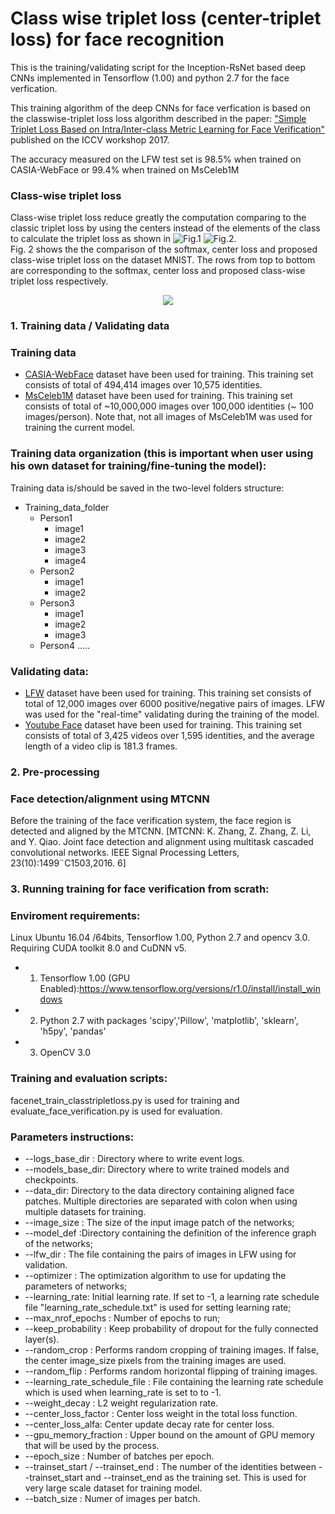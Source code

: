 # Class wise triplet loss (center-triplet loss) for face recognition

This is the training/validating script for the Inception-RsNet based deep CNNs implemented in Tensorflow (1.00) and python 2.7 for the  face verfication. 

This training algorithm of the deep CNNs for face verfication is  based on the classwise-triplet loss loss algorithm described in the paper:
["Simple Triplet Loss Based on Intra/Inter-class Metric Learning for Face Verification"](http://openaccess.thecvf.com/content_ICCV_2017_workshops/papers/w23/Ming_Simple_Triplet_Loss_ICCV_2017_paper.pdf) published on the ICCV workshop 2017.

The accuracy measured on the LFW test set is 98.5% when trained on CASIA-WebFace or 99.4% when trained on MsCeleb1M

### Class-wise triplet loss
Class-wise triplet loss reduce greatly the computation comparing to the classic triplet loss by using the centers instead of the elements of the class to calculate the triplet loss as shown in ![Fig.1](https://github.com/zuhengming/facenet_class_wise_triplet_loss/blob/master/figs/intra_inter_loss_cropped.png) ![Fig.2](https://github.com/zuhengming/facenet_class_wise_triplet_loss/blob/master/figs/computation_reduce.png).  
Fig. 2 shows the the comparison of the softmax, center loss and proposed class-wise triplet loss on the dataset MNIST. The rows from top to bottom are corresponding to the softmax, center loss and proposed class-wise triplet loss respectively.
<div align=center>
   <img src="https://github.com/zuhengming/facenet_class_wise_triplet_loss/blob/master/figs/comparison.png">
</div>


### 1. Training data / Validating data

### Training data
- [CASIA-WebFace](http://www.cbsr.ia.ac.cn/english/CASIA-WebFace-Database.html) dataset have been used for training. This training set consists of total of 494,414 images over 10,575 identities.
- [MsCeleb1M](https://www.microsoft.com/en-us/research/project/ms-celeb-1m-challenge-recognizing-one-million-celebrities-real-world/) dataset have been used for training. This training set consists of total of ~10,000,000 images over 100,000 identities (~ 100 images/person). Note that, not all images of MsCeleb1M was used for training the current model.

### Training data organization (this is important when user using his own dataset for training/fine-tuning the model):
Training data is/should be saved in the two-level folders structure:
- Training_data_folder 
   - Person1
      - image1
      - image2
      - image3
      - image4
   - Person2
      - image1
      - image2      
   - Person3
      - image1
      - image2
      - image3
   - Person4
      .....  

### Validating data: 
- [LFW](http://vis-www.cs.umass.edu/lfw/) dataset have been used for training. This training set consists of total of 12,000 images over 6000 positive/negative pairs of images. LFW was used for the "real-time" validating during the training of the model. 
- [Youtube Face](https://www.cs.tau.ac.il/~wolf/ytfaces/) dataset have been used for training. This training set consists of total of 3,425 videos over 1,595 identities, and the average length of a video clip is 181.3 frames.

### 2. Pre-processing

### Face detection/alignment using MTCNN
Before the training of the face verification system, the face region is detected and aligned by the MTCNN.
[MTCNN: K. Zhang, Z. Zhang, Z. Li, and Y. Qiao. Joint face detection and alignment using multitask cascaded convolutional networks. IEEE Signal Processing Letters, 23(10):1499¨C1503,2016. 6]


### 3. Running training for face verification from scrath:

### Enviroment requirements:  
Linux Ubuntu 16.04 /64bits, Tensorflow 1.00, Python 2.7 and opencv 3.0. Requiring CUDA toolkit 8.0 and CuDNN v5.
- 1) Tensorflow 1.00 (GPU Enabled):https://www.tensorflow.org/versions/r1.0/install/install_windows
- 2) Python 2.7 with packages 'scipy','Pillow', 'matplotlib', 'sklearn', 'h5py', 'pandas'
- 3) OpenCV 3.0

### Training and evaluation scripts:
facenet_train_classtripletloss.py is used for training and evaluate_face_verification.py is used for evaluation.

### Parameters instructions: 
- --logs_base_dir : Directory where to write event logs.
- --models_base_dir: Directory where to write trained models and checkpoints.
- --data_dir: Directory to the data directory containing aligned face patches. Multiple directories are separated with colon when using multiple datasets for training.
- --image_size : The size of the input image patch of the  networks;
- --model_def :Directory containing the definition of the inference graph of the networks;
- --lfw_dir : The file containing the pairs of images in LFW using for validation.
- --optimizer : The optimization algorithm to use for updating the parameters of networks;
- --learning_rate: Initial learning rate. If set to -1,  a learning rate schedule file "learning_rate_schedule.txt" is used for setting learning rate;
- --max_nrof_epochs : Number of epochs to run;
- --keep_probability : Keep probability of dropout for the fully connected layer(s).
- --random_crop : Performs random cropping of training images. If false, the center image_size pixels from the training images are used.
- --random_flip : Performs random horizontal flipping of training images.
- --learning_rate_schedule_file : File containing the learning rate schedule which is used when learning_rate is set to to -1.
- --weight_decay : L2 weight regularization rate.
- --center_loss_factor : Center loss weight in the total loss function.
- --center_loss_alfa: Center update decay rate for center loss.
- --gpu_memory_fraction : Upper bound on the amount of GPU memory that will be used by the process.
- --epoch_size : Number of batches per epoch.
- --trainset_start / --trainset_end : The number of the identities between --trainset_start and --trainset_end as the training set. This is used for very large scale dataset for training model.  
- --batch_size : Numer of images per batch.  

